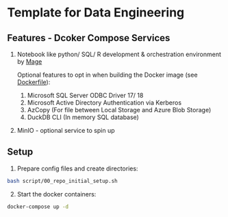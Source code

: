 # Template for Data Engineering

## Features - Dcoker Compose Services
1. Notebook like python/ SQL/ R development & orchestration environment by [Mage](mage.ai)
   
   Optional features to opt in when building the Docker image (see [Dockerfile](/devops/mage/Dockerfile)):
   1. Microsoft SQL Server ODBC Driver 17/ 18
   2. Microsoft Active Directory Authentication via Kerberos
   3. AzCopy (For file between Local Storage and Azure Blob Storage)
   4. DuckDB CLI (In memory SQL database)

2. MinIO - optional service to spin up

## Setup
1. Prepare config files and create directories:
```bash
bash script/00_repo_initial_setup.sh
```

2. Start the docker containers:
```bash
docker-compose up -d
```